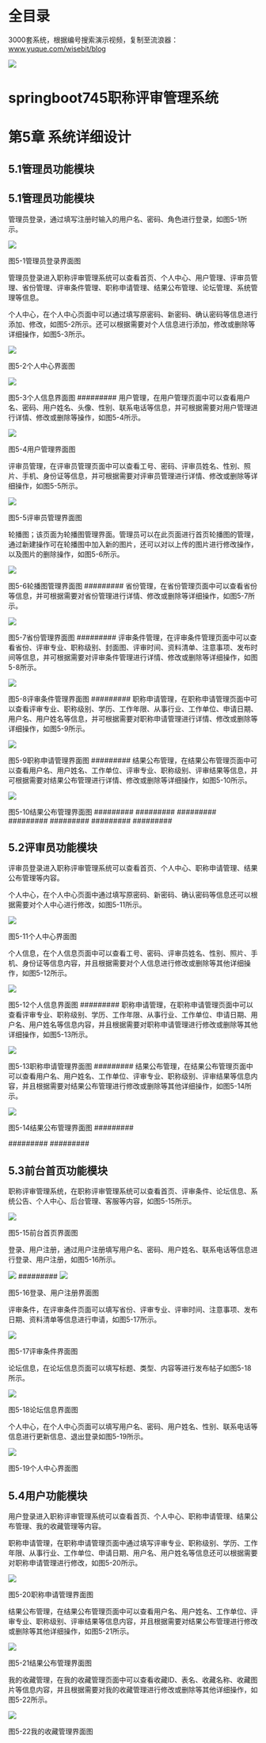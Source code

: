 # 全目录

3000套系统，根据编号搜索演示视频，复制至流浪器：www.yuque.com/wisebit/blog


![](https://bitwise.oss-cn-heyuan.aliyuncs.com/2024/11/06/qq_wechat.png)
# springboot745职称评审管理系统
# 第5章 系统详细设计

## 5.1管理员功能模块
## 5.1管理员功能模块
管理员登录，通过填写注册时输入的用户名、密码、角色进行登录，如图5-1所示。

![](/md/blog.013.png)

图5-1管理员登录界面图

管理员登录进入职称评审管理系统可以查看首页、个人中心、用户管理、评审员管理、省份管理、评审条件管理、职称申请管理、结果公布管理、论坛管理、系统管理等信息。

个人中心，在个人中心页面中可以通过填写原密码、新密码、确认密码等信息进行添加、修改，如图5-2所示。还可以根据需要对个人信息进行添加，修改或删除等详细操作，如图5-3所示。

![](/md/blog.014.png)

图5-2个人中心界面图

![](/md/blog.015.png)

图5-3个人信息界面图
#########
用户管理，在用户管理页面中可以查看用户名、密码、用户姓名、头像、性别、联系电话等信息，并可根据需要对用户管理进行详情、修改或删除等操作，如图5-4所示。

![](/md/blog.016.png)

图5-4用户管理界面图

评审员管理，在评审员管理页面中可以查看工号、密码、评审员姓名、性别、照片、手机、身份证等信息，并可根据需要对评审员管理进行详情、修改或删除等详细操作，如图5-5所示。

![](/md/blog.017.png)

图5-5评审员管理界面图


轮播图；该页面为轮播图管理界面。管理员可以在此页面进行首页轮播图的管理，通过新建操作可在轮播图中加入新的图片，还可以对以上传的图片进行修改操作，以及图片的删除操作，如图5-6所示。

![](/md/blog.018.png)

图5-6轮播图管理界面图
#########
省份管理，在省份管理页面中可以查看省份等信息，并可根据需要对省份管理进行详情、修改或删除等详细操作，如图5-7所示。

![](/md/blog.019.png)

图5-7省份管理界面图
#########
评审条件管理，在评审条件管理页面中可以查看省份、评审专业、职称级别、封面图、评审时间、资料清单、注意事项、发布时间等信息，并可根据需要对评审条件管理进行详情、修改或删除等详细操作，如图5-8所示。

![](/md/blog.020.png)

图5-8评审条件管理界面图
#########
职称申请管理，在职称申请管理页面中可以查看评审专业、职称级别、学历、工作年限、从事行业、工作单位、申请日期、用户名、用户姓名等信息，并可根据需要对职称申请管理进行详情、修改或删除等详细操作，如图5-9所示。

![](/md/blog.021.png)

图5-9职称申请管理界面图
#########
结果公布管理，在结果公布管理页面中可以查看用户名、用户姓名、工作单位、评审专业、职称级别、评审结果等信息，并可根据需要对结果公布管理进行详情、修改或删除等详细操作，如图5-10所示。

![](/md/blog.022.png)

图5-10结果公布管理界面图
#########
#########
#########
#########
#########
#########
#########

## 5.2评审员功能模块
评审员登录进入职称评审管理系统可以查看首页、个人中心、职称申请管理、结果公布管理等内容。

个人中心，在个人中心页面中通过填写原密码、新密码、确认密码等信息还可以根据需要对个人中心进行修改，如图5-11所示。

![](/md/blog.023.png)

图5-11个人中心界面图

个人信息，在个人信息页面中可以查看工号、密码、评审员姓名、性别、照片、手机、身份证等信息内容，并且根据需要对个人信息进行修改或删除等其他详细操作，如图5-12所示。

![](/md/blog.024.png)

图5-12个人信息界面图
#########
职称申请管理，在职称申请管理页面中可以查看评审专业、职称级别、学历、工作年限、从事行业、工作单位、申请日期、用户名、用户姓名等信息内容，并且根据需要对职称申请管理进行修改或删除等其他详细操作，如图5-13所示。

![](/md/blog.025.png)

图5-13职称申请管理界面图
#########
结果公布管理，在结果公布管理页面中可以查看用户名、用户姓名、工作单位、评审专业、职称级别、评审结果等信息内容，并且根据需要对结果公布管理进行修改或删除等其他详细操作，如图5-14所示。

![](/md/blog.026.png)

图5-14结果公布管理界面图
#########

#########
#########

## 5.3前台首页功能模块
职称评审管理系统，在职称评审管理系统可以查看首页、评审条件、论坛信息、系统公告、个人中心、后台管理、客服等内容，如图5-15所示。

![](/md/blog.027.png)

图5-15前台首页界面图

登录、用户注册，通过用户注册填写用户名、密码、用户姓名、联系电话等信息进行登录、用户注册，如图5-16所示。

![](/md/blog.028.png)
######### ![](/md/blog.029.png)


图5-16登录、用户注册界面图

评审条件，在评审条件页面可以填写省份、评审专业、评审时间、注意事项、发布日期、资料清单等信息进行申请，如图5-17所示。 

![](/md/blog.030.png)

图5-17评审条件界面图

论坛信息，在论坛信息页面可以填写标题、类型、内容等进行发布帖子如图5-18所示。

![](/md/blog.031.png)

图5-18论坛信息界面图

个人中心，在个人中心页面可以填写用户名、密码、用户姓名、性别、联系电话等信息进行更新信息、退出登录如图5-19所示。

![](/md/blog.032.png)

图5-19个人中心界面图
## 5.4用户功能模块
用户登录进入职称评审管理系统可以查看首页、个人中心、职称申请管理、结果公布管理、我的收藏管理等内容。

职称申请管理，在职称申请管理页面中通过填写评审专业、职称级别、学历、工作年限、从事行业、工作单位、申请日期、用户名、用户姓名等信息还可以根据需要对职称申请管理进行修改，如图5-20所示。

![](/md/blog.033.png)

图5-20职称申请管理界面图

结果公布管理，在结果公布管理页面中可以查看用户名、用户姓名、工作单位、评审专业、职称级别、评审结果等信息内容，并且根据需要对结果公布管理进行修改或删除等其他详细操作，如图5-21所示。

![](/md/blog.034.png)

图5-21结果公布管理界面图


我的收藏管理，在我的收藏管理页面中可以查看收藏ID、表名、收藏名称、收藏图片等信息内容，并且根据需要对我的收藏管理进行修改或删除等其他详细操作，如图5-22所示。

![](/md/blog.035.png)

图5-22我的收藏管理界面图





